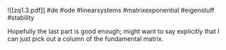 ![[zq1.3.pdf]] #de #ode #linearsystems #matrixexponential #eigenstuff #stability 

Hopefully the last part is good enough; might want to say explicitly that I can just pick out a column of the fundamental matrix.